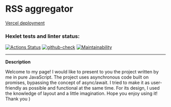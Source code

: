 RSS aggregator
=======

[Vercel deployment](https://vercel.com/hexletart/rss-project-by-hexletart)
### Hexlet tests and linter status:


[![Actions Status](https://github.com/hexletart/frontend-project-11/workflows/hexlet-check/badge.svg)](https://github.com/hexletart/frontend-project-11/actions)
[![github-check](https://github.com/hexletart/frontend-project-11/workflows/github-check/badge.svg)](https://github.com/hexletart/frontend-project-11/actions)
[![Maintainability](https://api.codeclimate.com/v1/badges/eaa8b713ecb2253aedbf/maintainability)](https://codeclimate.com/github/hexletart/frontend-project-11/maintainability)

----

**Description**

Welcome to my page!
I would like to present to you the project written by me in pure JavaScript. The project uses asynchronous code built on promises, bypassing the concept of async/await. I tried to make it as user-friendly as possible and functional at the same time. For its design, I used the knowledge of layout and a little imagination. Hope you enjoy using it!
Thank you )